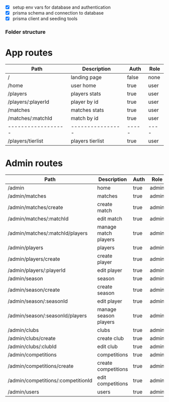 - [x] setup env vars for database and authentication
- [x] prisma schema and connection to database
- [x] prisma client and seeding tools

### Folder structure

# App routes

| Path               | Description      | Auth  | Role |
| ------------------ | ---------------- | ----- | ---- |
| /                  | landing page     | false | none |
| /home              | user home        | true  | user |
| /players           | players stats    | true  | user |
| /players/:playerId | player by id     | true  | user |
| /matches           | matches stats    | true  | user |
| /matches/:matchId  | match by id      | true  | user |
| ------------------ | ---------------- | ----- | ---- |
| /players/tierlist  | players tierlist | true  | user |

# Admin routes

| Path                               | Description           | Auth | Role  |
| ---------------------------------- | --------------------- | ---- | ----- |
| /admin                             | home                  | true | admin |
| /admin/matches                     | matches               | true | admin |
| /admin/matches/create              | create match          | true | admin |
| /admin/matches/:matchId            | edit match            | true | admin |
| /admin/matches/:matchId/players    | manage match players  | true | admin |
| /admin/players                     | players               | true | admin |
| /admin/players/create              | create player         | true | admin |
| /admin/players/:playerId           | edit player           | true | admin |
| /admin/season                      | season                | true | admin |
| /admin/season/create               | create season         | true | admin |
| /admin/season/:seasonId            | edit player           | true | admin |
| /admin/season/:seasonId/players    | manage season players | true | admin |
| /admin/clubs                       | clubs                 | true | admin |
| /admin/clubs/create                | create club           | true | admin |
| /admin/clubs/:clubId               | edit club             | true | admin |
| /admin/competitions                | competitions          | true | admin |
| /admin/competitions/create         | create competitions   | true | admin |
| /admin/competitions/:competitionId | edit competitions     | true | admin |
| /admin/users                       | users                 | true | admin |
